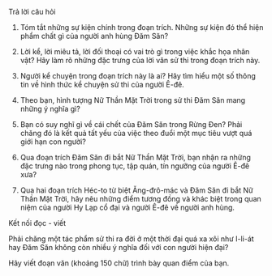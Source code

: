 Trả lời câu hỏi

1. Tóm tắt những sự kiện chính trong đoạn trích. Những sự kiện đó thể hiện phẩm chất gì của người anh hùng Đăm Săn?

2. Lời kể, lời miêu tả, lời đối thoại có vai trò gì trong việc khắc họa nhân vật? Hãy làm rõ những đặc trưng của lời văn sử thi trong đoạn trích này.

3. Người kể chuyện trong đoạn trích này là ai? Hãy tìm hiểu một số thông tin về hình thức kể chuyện sử thi của người Ê-đê.

4. Theo bạn, hình tượng Nữ Thần Mặt Trời trong sử thi Đăm Săn mang những ý nghĩa gì?

5. Bạn có suy nghĩ gì về cái chết của Đăm Săn trong Rừng Đen? Phải chăng đó là kết quả tất yếu của việc theo đuổi một mục tiêu vượt quá giới hạn con người?

6. Qua đoạn trích Đăm Săn đi bắt Nữ Thần Mặt Trời, bạn nhận ra những đặc trưng nào trong phong tục, tập quán, tín ngưỡng của người Ê-đê xưa?

7. Qua hai đoạn trích Héc-to từ biệt Ăng-đrô-mác và Đăm Săn đi bắt Nữ Thần Mặt Trời, hãy nêu những điểm tương đồng và khác biệt trong quan niệm của người Hy Lạp cổ đại và người Ê-đê về người anh hùng.

Kết nối đọc - viết

Phải chăng một tác phẩm sử thi ra đời ở một thời đại quá xa xôi như I-li-át hay Đăm Săn không còn nhiều ý nghĩa đối với con người hiện đại?

Hãy viết đoạn văn (khoảng 150 chữ) trình bày quan điểm của bạn.
